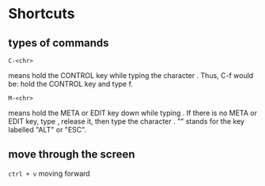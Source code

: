 # Shortcuts

## types of commands

`C-<chr>`

means hold the CONTROL key while typing the character <chr>. Thus, C-f would be: hold the CONTROL key and type f.

`M-<chr>`

means hold the META or EDIT key down while typing <chr>. If there is no META or EDIT key, type <ESC>, release it,      then type the character <chr>.  "<ESC>" stands for the key labelled "ALT" or "ESC".

## move through the screen

`ctrl + v` moving forward

